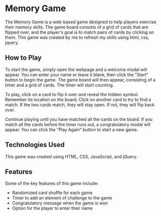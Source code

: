 # Memory Game
The Memory Game is a web-based game designed to help players exercise their memory skills.
The game board consists of a grid of cards that are flipped over, and the player's goal is to match pairs of cards by clicking on them.
This game was created by me to refresh my skills using html, css, jquery.

## How to Play
To start the game, simply open the webpage and a welcome modal will appear. You can enter your name or leave it blank, then click the "Start" button to begin the game. The game board will then appear, consisting of a timer and a grid of cards. The timer will start counting.

To play, click on a card to flip it over and reveal the hidden symbol. Remember its location on the board. Click on another card to try to find a match. If the two cards match, they will stay open. If not, they will flip back over.

Continue playing until you have matched all the cards on the board. If you match all the cards before the timer runs out, a congratulatory modal will appear. You can click the "Play Again" button to start a new game.

## Technologies Used
This game was created using HTML, CSS, JavaScript, and jQuery.

## Features
Some of the key features of this game include:

- Randomized card shuffle for each game
- Timer to add an element of challenge to the game
- Congratulatory message when the game is won
- Option for the player to enter their name
